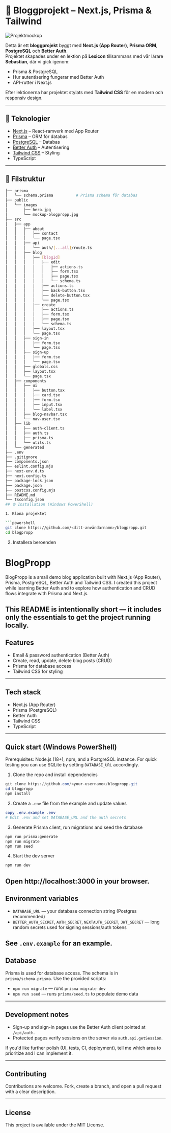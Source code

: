 # 📖 Bloggprojekt – Next.js, Prisma & Tailwind

![Projektmockup](public/images/mockup-blogpropp.jpg)

Detta är ett **bloggprojekt** byggt med **Next.js (App Router)**, **Prisma ORM**, **PostgreSQL** och **Better Auth**.  
Projektet skapades under en lektion på **Lexicon** tillsammans med vår lärare **Sebastian**, där vi gick igenom:

- Prisma & PostgreSQL
- Hur autentisering fungerar med Better Auth
- API-rutter i Next.js

Efter lektionerna har projektet stylats med **Tailwind CSS** för en modern och responsiv design.

---

## 🚀 Teknologier

- [Next.js](https://nextjs.org/) – React-ramverk med App Router
- [Prisma](https://www.prisma.io/) – ORM för databas
- [PostgreSQL](https://www.postgresql.org/) – Databas
- [Better Auth](https://www.better-auth.com/) – Autentisering
- [Tailwind CSS](https://tailwindcss.com/) – Styling
- TypeScript

---

## 📂 Filstruktur

```bash
├── prisma
│   └── schema.prisma          # Prisma schema för databas
├── public
│   └── images
│       ├── hero.jpg
│       └── mockup-blogpropp.jpg
├── src
│   ├── app
│   │   ├── about
│   │   │   ├── contact
│   │   │   └── page.tsx
│   │   ├── api
│   │   │   └── auth/[...all]/route.ts
│   │   ├── blog
│   │   │   ├── [blogId]
│   │   │   │   ├── edit
│   │   │   │   │   ├── actions.ts
│   │   │   │   │   ├── form.tsx
│   │   │   │   │   ├── page.tsx
│   │   │   │   │   └── schema.ts
│   │   │   │   ├── actions.ts
│   │   │   │   ├── back-button.tsx
│   │   │   │   ├── delete-button.tsx
│   │   │   │   └── page.tsx
│   │   │   ├── create
│   │   │   │   ├── actions.ts
│   │   │   │   ├── form.tsx
│   │   │   │   ├── page.tsx
│   │   │   │   └── schema.ts
│   │   │   ├── layout.tsx
│   │   │   └── page.tsx
│   │   ├── sign-in
│   │   │   ├── form.tsx
│   │   │   └── page.tsx
│   │   ├── sign-up
│   │   │   ├── form.tsx
│   │   │   └── page.tsx
│   │   ├── globals.css
│   │   ├── layout.tsx
│   │   └── page.tsx
│   ├── components
│   │   ├── ui
│   │   │   ├── button.tsx
│   │   │   ├── card.tsx
│   │   │   ├── form.tsx
│   │   │   ├── input.tsx
│   │   │   └── label.tsx
│   │   ├── blog-navbar.tsx
│   │   └── nav-user.tsx
│   ├── lib
│   │   ├── auth-client.ts
│   │   ├── auth.ts
│   │   ├── prisma.ts
│   │   └── utils.ts
│   └── generated
├── .env
├── .gitignore
├── components.json
├── eslint.config.mjs
├── next-env.d.ts
├── next.config.ts
├── package-lock.json
├── package.json
├── postcss.config.mjs
├── README.md
└── tsconfig.json
## ⚙️ Installation (Windows PowerShell)

1. Klona projektet

```powershell
git clone https://github.com/<ditt-användarnamn>/blogpropp.git
cd blogpropp
```

2. Installera beroenden

# BlogPropp

BlogPropp is a small demo blog application built with Next.js (App Router), Prisma, PostgreSQL, Better Auth and Tailwind CSS. I created this project while learning Better Auth and to explore how authentication and CRUD flows integrate with Prisma and Next.js.

This README is intentionally short — it includes only the essentials to get the project running locally.
---

## Features

- Email & password authentication (Better Auth)
- Create, read, update, delete blog posts (CRUD)
- Prisma for database access
- Tailwind CSS for styling
---

## Tech stack

- Next.js (App Router)
- Prisma (PostgreSQL)
- Better Auth
- Tailwind CSS
- TypeScript

---

## Quick start (Windows PowerShell)

Prerequisites: Node.js (18+), npm, and a PostgreSQL instance. For quick testing you can use SQLite by setting `DATABASE_URL` accordingly.

1. Clone the repo and install dependencies

```powershell
git clone https://github.com/<your-username>/blogpropp.git
cd blogpropp
npm install
```

2. Create a `.env` file from the example and update values

```powershell
copy .env.example .env
# Edit .env and set DATABASE_URL and the auth secrets
```

3. Generate Prisma client, run migrations and seed the database

```powershell
npm run prisma:generate
npm run migrate
npm run seed
```

4. Start the dev server

```powershell
npm run dev
```

Open http://localhost:3000 in your browser.
---

## Environment variables

- `DATABASE_URL` — your database connection string (Postgres recommended)
- `BETTER_AUTH_SECRET`, `AUTH_SECRET`, `NEXTAUTH_SECRET`, `JWT_SECRET` — long random secrets used for signing sessions/auth tokens

See `.env.example` for an example.
---

## Database

Prisma is used for database access. The schema is in `prisma/schema.prisma`. Use the provided scripts:

- `npm run migrate` — runs `prisma migrate dev`
- `npm run seed` — runs `prisma/seed.ts` to populate demo data
---


## Development notes

- Sign-up and sign-in pages use the Better Auth client pointed at `/api/auth`.
- Protected pages verify sessions on the server via `auth.api.getSession`.

If you'd like further polish (UI, tests, CI, deployment), tell me which area to prioritize and I can implement it.

---

## Contributing

Contributions are welcome. Fork, create a branch, and open a pull request with a clear description.

---

## License

This project is available under the MIT License.
